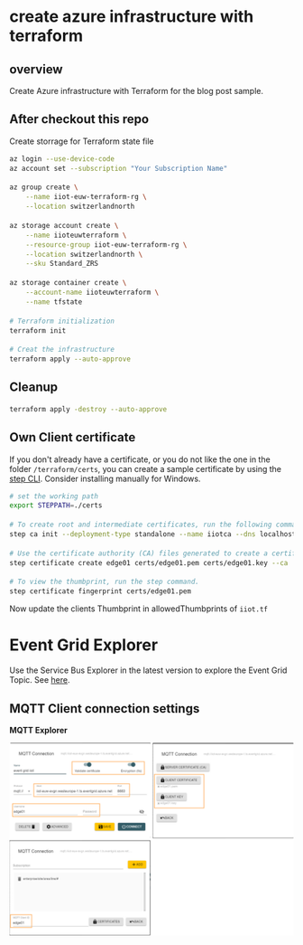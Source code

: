# create azure infrastructure with terraform

## overview

Create Azure infrastructure with Terraform for the blog post sample.

## After checkout this repo

Create storrage for Terraform state file

```bash
az login --use-device-code
az account set --subscription "Your Subscription Name"

az group create \
    --name iiot-euw-terraform-rg \
    --location switzerlandnorth

az storage account create \
    --name iioteuwterraform \
    --resource-group iiot-euw-terraform-rg \
    --location switzerlandnorth \
    --sku Standard_ZRS 

az storage container create \
    --account-name iioteuwterraform \
    --name tfstate

# Terraform initialization
terraform init 

# Creat the infrastructure
terraform apply --auto-approve
```

## Cleanup

```bash
terraform apply -destroy --auto-approve
```


## Own Client certificate

If you don't already have a certificate, or you do not like the one in the folder `/terraform/certs`, you can create a sample certificate by using the [step CLI](https://smallstep.com/docs/step-cli/installation/). Consider installing manually for Windows.

```bash
# set the working path
export STEPPATH=./certs

# To create root and intermediate certificates, run the following command. Remember the password, which you need to use in the next step. (It could be ICVrwXQ10UVc6AIe6KTSYDkQV893BZ5u)
step ca init --deployment-type standalone --name iiotca --dns localhost --address 127.0.0.1:443 --provisioner iiot

# Use the certificate authority (CA) files generated to create a certificate for the client. Make sure to use the correct path for the cert and secrets files in the command.
step certificate create edge01 certs/edge01.pem certs/edge01.key --ca ./certs/certs/intermediate_ca.crt --ca-key ./certs/secrets/intermediate_ca_key --no-password --insecure --not-after 2400h

# To view the thumbprint, run the step command.
step certificate fingerprint certs/edge01.pem
```

Now update the clients Thumbprint in allowedThumbprints of `iiot.tf`

# Event Grid Explorer

Use the Service Bus Explorer in the latest version to explore the Event Grid Topic. See [here](https://github.com/paolosalvatori/ServiceBusExplorer/blob/main/EventGridExplorer_README.md).

## MQTT Client connection settings

**MQTT Explorer**

![](assets/mqttexplorer.drawio.png)